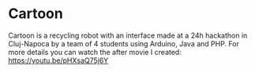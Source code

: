 # Cartoon
Cartoon is a recycling robot with an interface made at a 24h hackathon in Cluj-Napoca by a team of 4 students using Arduino, Java and PHP. 
For more details you can watch the after movie I created: https://youtu.be/pHXsaQ75j6Y
